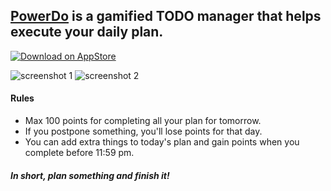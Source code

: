 ## [PowerDo](https://itunes.apple.com/app/id1060135715) is a gamified TODO manager that helps execute your daily plan.

[![Download on AppStore](https://cdn.rawgit.com/xushiyan/PowerDo/master/Download_on_the_App_Store_Badge_US-UK_135x40.svg)](https://itunes.apple.com/app/id1060135715)

![screenshot 1](http://a4.mzstatic.com/us/r30/Purple7/v4/01/1e/d1/011ed10c-2129-4543-fa0c-4a0b7489b5f7/screen322x572.jpeg)
![screenshot 2](http://a5.mzstatic.com/us/r30/Purple5/v4/f4/21/b3/f421b34d-b1a8-4d6f-5f2e-f89b265d7b49/screen322x572.jpeg)

#### Rules
- Max 100 points for completing all your plan for tomorrow.
- If you postpone something, you'll lose points for that day.
- You can add extra things to today's plan and gain points when you complete before 11:59 pm.

#####  In short, plan something and finish it!


